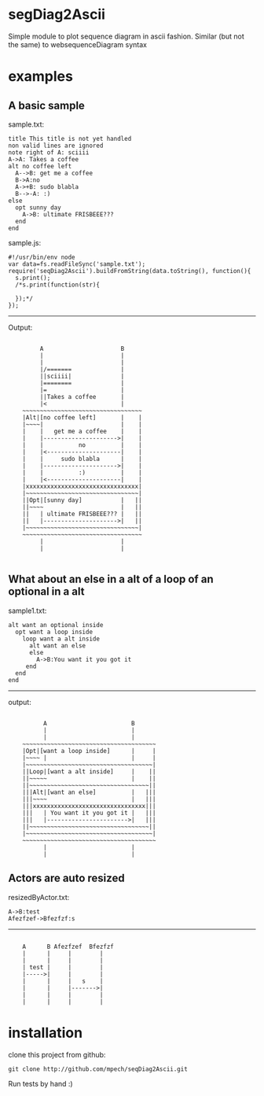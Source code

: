 segDiag2Ascii
========

Simple module to plot sequence diagram in ascii fashion.
Similar (but not the same) to websequenceDiagram syntax

examples
========

A basic sample
-------------------------------------------------
sample.txt:

    title This title is not yet handled
    non valid lines are ignored
    note right of A: sciiii
    A->A: Takes a coffee
    alt no coffee left
      A-->B: get me a coffee
      B->A:no
      A->+B: sudo blabla
      B-->-A: :)
    else
      opt sunny day
        A->B: ultimate FRISBEEE???
      end
    end

sample.js:

    #!/usr/bin/env node
    var data=fs.readFileSync('sample.txt');
    require('seqDiag2Ascii').buildFromString(data.toString(), function(){
      s.print();
      /*s.print(function(str){
      
      });*/
    });


***
Output:

<pre><code>
         A                      B     
         |                      |     
         |                      |     
         |/=======              |     
         ||sciiii|              |     
         |========              |     
         |=                     |     
         ||Takes a coffee       |     
         |<                     |     
    ~~~~~~~~~~~~~~~~~~~~~~~~~~~~~~~~~~
    |Alt|[no coffee left]       |    |
    |~~~~|                      |    |
    |    |   get me a coffee    |    |
    |    |--------------------->|    |
    |    |          no          |    |
    |    |<---------------------|    |
    |    |     sudo blabla      |    |
    |    |--------------------->|    |
    |    |          :)          |    |
    |    |<---------------------|    |
    |xxxxxxxxxxxxxxxxxxxxxxxxxxxxxxxx|
    |~~~~~~~~~~~~~~~~~~~~~~~~~~~~~~~~|
    ||Opt|[sunny day]           |   ||
    ||~~~~                      |   ||
    ||   | ultimate FRISBEEE??? |   ||
    ||   |--------------------->|   ||
    |~~~~~~~~~~~~~~~~~~~~~~~~~~~~~~~~|
    ~~~~~~~~~~~~~~~~~~~~~~~~~~~~~~~~~~
         |                      |     
         |                      | 

</code></pre>

What about an else in a alt of a loop of an optional in a alt
-------------------------------------------------------------
 
sample1.txt:

    alt want an optional inside
      opt want a loop inside
        loop want a alt inside
          alt want an else
          else
            A->B:You want it you got it
         end
      end
    end

***
output:
<pre><code>
          A                        B      
          |                        |      
          |                        |      
    ~~~~~~~~~~~~~~~~~~~~~~~~~~~~~~~~~~~~~~
    |Opt|[want a loop inside]      |     |
    |~~~~ |                        |     |
    |~~~~~~~~~~~~~~~~~~~~~~~~~~~~~~~~~~~~|
    ||Loop|[want a alt inside]     |    ||
    ||~~~~~                        |    ||
    ||~~~~~~~~~~~~~~~~~~~~~~~~~~~~~~~~~~||
    |||Alt|[want an else]          |   |||
    |||~~~~                        |   |||
    |||xxxxxxxxxxxxxxxxxxxxxxxxxxxxxxxx|||
    |||   | You want it you got it |   |||
    |||   |----------------------->|   |||
    ||~~~~~~~~~~~~~~~~~~~~~~~~~~~~~~~~~~||
    |~~~~~~~~~~~~~~~~~~~~~~~~~~~~~~~~~~~~|
    ~~~~~~~~~~~~~~~~~~~~~~~~~~~~~~~~~~~~~~
          |                        |      
          |                        |      
</code></pre>

Actors are auto resized
-----------------------
 
resizedByActor.txt:

    A->B:test
    Afezfzef->Bfezfzf:s

***
<pre><code>
    A      B Afezfzef  Bfezfzf 
    |      |     |        |    
    |      |     |        |    
    | test |     |        |    
    |----->|     |        |    
    |      |     |   s    |    
    |      |     |------->|    
    |      |     |        |    
    |      |     |        |    
</code></pre>

installation
============
clone this project from github:

    git clone http://github.com/mpech/seqDiag2Ascii.git

Run tests by hand :)


